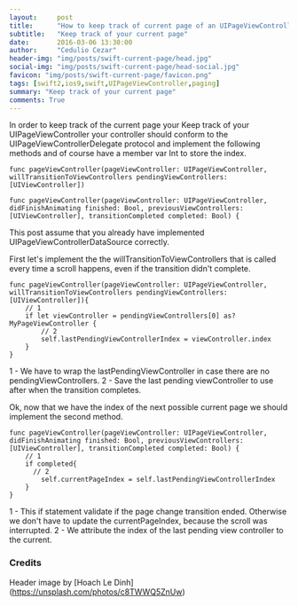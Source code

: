 ```yaml
---
layout:     post
title:      "How to keep track of current page of an UIPageViewController"
subtitle:   "Keep track of your current page"
date:       2016-03-06 13:30:00
author:     "Cedulio Cezar"
header-img: "img/posts/swift-current-page/head.jpg"
social-img: "img/posts/swift-current-page/head-social.jpg"
favicon: "img/posts/swift-current-page/favicon.png"
tags: [swift2,ios9,swift,UIPageViewController,paging]
summary: "Keep track of your current page"
comments: True
---
```

In order to keep track of the current page your Keep track of your UIPageViewController your controller should conform to the UIPageViewControllerDelegate protocol and implement the following methods and of course have a member var Int to store the index.

```
func pageViewController(pageViewController: UIPageViewController, willTransitionToViewControllers pendingViewControllers: [UIViewController])

func pageViewController(pageViewController: UIPageViewController, didFinishAnimating finished: Bool, previousViewControllers: [UIViewController], transitionCompleted completed: Bool) {
```

This post assume that you already have implemented UIPageViewControllerDataSource correctly.

First let's implement the the willTransitionToViewControllers that is called every time a scroll happens, even if the transition didn't complete.

```
func pageViewController(pageViewController: UIPageViewController, willTransitionToViewControllers pendingViewControllers: [UIViewController]){
    // 1
    if let viewController = pendingViewControllers[0] as? MyPageViewController {
        // 2
        self.lastPendingViewControllerIndex = viewController.index
    }
}
```

1 - We have to wrap the lastPendingViewController in case there are no pendingViewControllers.
2 - Save the last pending viewController to use after when the transition completes.

Ok, now that we have the index of the next possible current page we should implement the second method.

```
func pageViewController(pageViewController: UIPageViewController, didFinishAnimating finished: Bool, previousViewControllers: [UIViewController], transitionCompleted completed: Bool) {
    // 1
    if completed{
      // 2
        self.currentPageIndex = self.lastPendingViewControllerIndex
    }
}
```

1 - This if statement validate if the page change transition ended. Otherwise we don't have to update the currentPageIndex, because the scroll was interrupted.
2 - We attribute the index of the last pending view controller to the current.

### Credits
Header image by [Hoach Le Dinh] (https://unsplash.com/photos/c8TWWQ5ZnUw)
